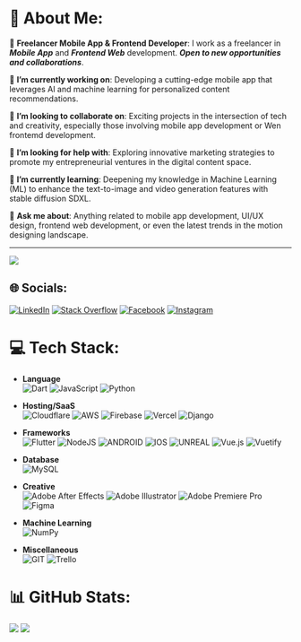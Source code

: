 # 💫 About Me:
💼 **Freelancer Mobile App & Frontend Developer**: I work as a freelancer in ***Mobile App*** and ***Frontend Web*** development. ***Open to new opportunities and collaborations***.<br>

🔭 **I’m currently working on**: Developing a cutting-edge mobile app that leverages AI and machine learning for personalized content recommendations.<br>

👯 **I’m looking to collaborate on**: Exciting projects in the intersection of tech and creativity, especially those involving mobile app development or Wen frontemd development.<br>

🤝 **I’m looking for help with**: Exploring innovative marketing strategies to promote my entrepreneurial ventures in the digital content space.<br>

🌱 **I’m currently learning**: Deepening my knowledge in Machine Learning (ML) to enhance the text-to-image and video generation features with stable diffusion SDXL.<br>

💬 **Ask me about**: Anything related to mobile app development, UI/UX design, frontend web development, or even the latest trends in the motion designing landscape.<br>

---
[![](https://visitcount.itsvg.in/api?id=sadik5397&icon=1&color=11)](https://github.com/sadik5397)

## 🌐 Socials:
[![LinkedIn](https://img.shields.io/badge/LinkedIn-%230077B5.svg?logo=linkedin&logoColor=white)](https://linkedin.com/in/sadik5397) [![Stack Overflow](https://img.shields.io/badge/-Stackoverflow-FE7A16?logo=stack-overflow&logoColor=white)](https://stackoverflow.com/users/sadik5397)  [![Facebook](https://img.shields.io/badge/Facebook-%231877F2.svg?logo=Facebook&logoColor=white)](https://facebook.com/sadik5397) [![Instagram](https://img.shields.io/badge/Instagram-%23E4405F.svg?logo=Instagram&logoColor=white)](https://instagram.com/sadik5397)

# 💻 Tech Stack:
- **Language**<br>
![Dart](https://img.shields.io/badge/dart-%230175C2.svg?style=flat&logo=dart&logoColor=white) ![JavaScript](https://img.shields.io/badge/javascript-%23323330.svg?style=flat&logo=javascript&logoColor=%23F7DF1E) ![Python](https://img.shields.io/badge/python-3670A0?style=flat&logo=python&logoColor=ffdd54)<br>

- **Hosting/SaaS**<br>
![Cloudflare](https://img.shields.io/badge/Cloudflare-F38020?style=flat&logo=Cloudflare&logoColor=white) ![AWS](https://img.shields.io/badge/AWS-%23FF9900.svg?style=flat&logo=amazon-aws&logoColor=white) ![Firebase](https://img.shields.io/badge/firebase-%23039BE5.svg?style=flat&logo=firebase) ![Vercel](https://img.shields.io/badge/vercel-%23000000.svg?style=flat&logo=vercel&logoColor=white) ![Django](https://img.shields.io/badge/django-%23092E20.svg?style=flat&logo=django&logoColor=white)

- **Frameworks**<br>
![Flutter](https://img.shields.io/badge/Flutter-%2302569B.svg?style=flat&logo=Flutter&logoColor=white) ![NodeJS](https://img.shields.io/badge/node.js-6DA55F?style=flat&logo=node.js&logoColor=white) ![ANDROID](https://img.shields.io/badge/android-%2320232a.svg?style=flat&logo=android&logoColor=%a4c639) ![IOS](https://img.shields.io/badge/IOS-%2320232a.svg?style=flat&logo=apple&logoColor=white) ![UNREAL](https://img.shields.io/badge/unreal-%2320232a.svg?style=flat&logo=unreal-engine&logoColor=white) ![Vue.js](https://img.shields.io/badge/vuejs-%2335495e.svg?style=flat&logo=vuedotjs&logoColor=%234FC08D) ![Vuetify](https://img.shields.io/badge/Vuetify-1867C0?style=flat&logo=vuetify&logoColor=AEDDFF)

- **Database**<br>
![MySQL](https://img.shields.io/badge/mysql-%2300f.svg?style=flat&logo=mysql&logoColor=white)

- **Creative**<br>
![Adobe After Effects](https://img.shields.io/badge/Adobe%20After%20Effects-9999FF.svg?style=flat&logo=Adobe%20After%20Effects&logoColor=white) ![Adobe Illustrator](https://img.shields.io/badge/adobeillustrator-%23FF9A00.svg?style=flat&logo=adobeillustrator&logoColor=white) ![Adobe Premiere Pro](https://img.shields.io/badge/Adobe%20Premiere%20Pro-9999FF.svg?style=flat&logo=Adobe%20Premiere%20Pro&logoColor=white) 	![Figma](https://img.shields.io/badge/figma-%23F24E1E.svg?style=flat&logo=figma&logoColor=white)

- **Machine Learning**<br>
![NumPy](https://img.shields.io/badge/numpy-%23013243.svg?style=flat&logo=numpy&logoColor=white)

- **Miscellaneous**<br>
![GIT](https://img.shields.io/badge/Git-fc6d26?style=flat&logo=git&logoColor=white) ![Trello](https://img.shields.io/badge/Trello-%23026AA7.svg?style=flat&logo=Trello&logoColor=white)

# 📊 GitHub Stats:
![](https://github-readme-stats.vercel.app/api/top-langs/?username=sadik5397&theme=highcontrast&hide_border=true&include_all_commits=true&count_private=true&layout=compact&card_width=300&langs_count=10&line-height=60&&hide_title=true&show_icons=true&bg_color=0d1117) ![](https://github-readme-streak-stats.herokuapp.com/?user=sadik5397&hide_border=true&theme=transparent&text_color=FF449F)
